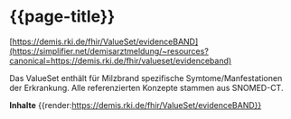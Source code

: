 # {{page-title}}
[https://demis.rki.de/fhir/ValueSet/evidenceBAND](https://simplifier.net/demisarztmeldung/~resources?canonical=https://demis.rki.de/fhir/valueset/evidenceband)

Das ValueSet enthält für Milzbrand spezifische Symtome/Manfestationen der Erkrankung. Alle referenzierten Konzepte stammen aus SNOMED-CT.

**Inhalte**
{{render:https://demis.rki.de/fhir/ValueSet/evidenceBAND}}
